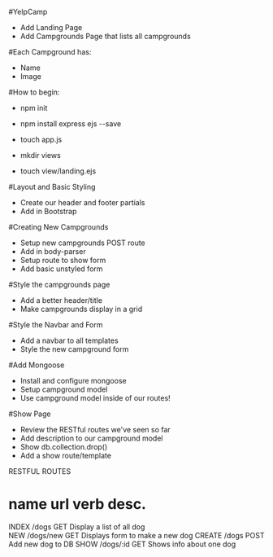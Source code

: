 #YelpCamp
* Add Landing Page
* Add Campgrounds Page that lists all campgrounds

#Each Campground has:
 * Name
 * Image

#How to begin:
* npm init
* npm install express ejs --save
* touch app.js

* mkdir views
* touch view/landing.ejs

#Layout and Basic Styling
* Create our header and footer partials
* Add in Bootstrap

#Creating New Campgrounds
* Setup new campgrounds POST route
* Add in body-parser
* Setup route to show form
* Add basic unstyled form

#Style the campgrounds page
* Add a better header/title
* Make campgrounds display in a grid

#Style the Navbar and Form
* Add a navbar to all templates
* Style the new campground form

#Add Mongoose
* Install and configure mongoose
* Setup campground model
* Use campground model inside of our routes!

#Show Page
* Review the RESTful routes we've seen so far
* Add description to our campground model
* Show db.collection.drop()
* Add a show route/template

RESTFUL ROUTES

name    url         verb    desc.
================================================
INDEX   /dogs       GET     Display a list of all dog   
NEW     /dogs/new   GET     Displays form to make a new dog
CREATE  /dogs       POST    Add new dog to DB
SHOW    /dogs/:id   GET     Shows info about one dog